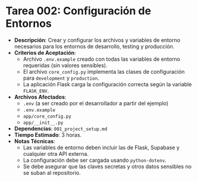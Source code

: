 # Tarea 002: Configuración de Entornos

- **Descripción**: Crear y configurar los archivos y variables de entorno necesarios para los entornos de desarrollo, testing y producción.
- **Criterios de Aceptación**:
  - Archivo `.env.example` creado con todas las variables de entorno requeridas (sin valores sensibles).
  - El archivo `core_config.py` implementa las clases de configuración para `development` y `production`.
  - La aplicación Flask carga la configuración correcta según la variable `FLASK_ENV`.
- **Archivos Afectados**:
  - `.env` (a ser creado por el desarrollador a partir del ejemplo)
  - `.env.example`
  - `app/core_config.py`
  - `app/__init__.py`
- **Dependencias**: `001_project_setup.md`
- **Tiempo Estimado**: 3 horas.
- **Notas Técnicas**:
  - Las variables de entorno deben incluir las de Flask, Supabase y cualquier otra API externa.
  - La configuración debe ser cargada usando `python-dotenv`.
  - Se debe asegurar que las claves secretas y otros datos sensibles no se suban al repositorio. 